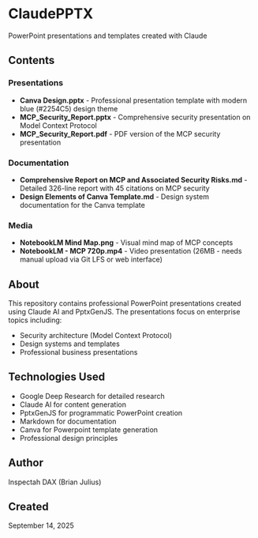 # ClaudePPTX

PowerPoint presentations and templates created with Claude

## Contents

### Presentations
- **Canva Design.pptx** - Professional presentation template with modern blue (#2254C5) design theme
- **MCP_Security_Report.pptx** - Comprehensive security presentation on Model Context Protocol
- **MCP_Security_Report.pdf** - PDF version of the MCP security presentation

### Documentation
- **Comprehensive Report on MCP and Associated Security Risks.md** - Detailed 326-line report with 45 citations on MCP security
- **Design Elements of Canva Template.md** - Design system documentation for the Canva template

### Media
- **NotebookLM Mind Map.png** - Visual mind map of MCP concepts
- **NotebookLM - MCP 720p.mp4** - Video presentation (26MB - needs manual upload via Git LFS or web interface)

## About

This repository contains professional PowerPoint presentations created using Claude AI and PptxGenJS. The presentations focus on enterprise topics including:
- Security architecture (Model Context Protocol)
- Design systems and templates
- Professional business presentations

## Technologies Used
- Google Deep Research for detailed research
- Claude AI for content generation
- PptxGenJS for programmatic PowerPoint creation
- Markdown for documentation
- Canva for Powerpoint template generation
- Professional design principles

## Author

Inspectah DAX (Brian Julius)

## Created

September 14, 2025
